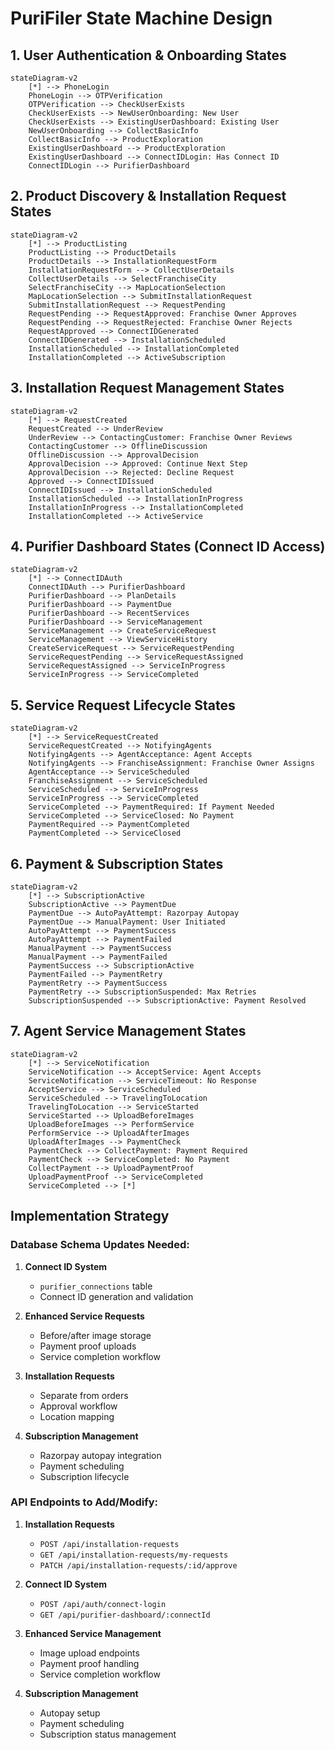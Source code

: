 # PuriFiler State Machine Design

## 1. User Authentication & Onboarding States

```mermaid
stateDiagram-v2
    [*] --> PhoneLogin
    PhoneLogin --> OTPVerification
    OTPVerification --> CheckUserExists
    CheckUserExists --> NewUserOnboarding: New User
    CheckUserExists --> ExistingUserDashboard: Existing User
    NewUserOnboarding --> CollectBasicInfo
    CollectBasicInfo --> ProductExploration
    ExistingUserDashboard --> ProductExploration
    ExistingUserDashboard --> ConnectIDLogin: Has Connect ID
    ConnectIDLogin --> PurifierDashboard
```

## 2. Product Discovery & Installation Request States

```mermaid
stateDiagram-v2
    [*] --> ProductListing
    ProductListing --> ProductDetails
    ProductDetails --> InstallationRequestForm
    InstallationRequestForm --> CollectUserDetails
    CollectUserDetails --> SelectFranchiseCity
    SelectFranchiseCity --> MapLocationSelection
    MapLocationSelection --> SubmitInstallationRequest
    SubmitInstallationRequest --> RequestPending
    RequestPending --> RequestApproved: Franchise Owner Approves
    RequestPending --> RequestRejected: Franchise Owner Rejects
    RequestApproved --> ConnectIDGenerated
    ConnectIDGenerated --> InstallationScheduled
    InstallationScheduled --> InstallationCompleted
    InstallationCompleted --> ActiveSubscription
```

## 3. Installation Request Management States

```mermaid
stateDiagram-v2
    [*] --> RequestCreated
    RequestCreated --> UnderReview
    UnderReview --> ContactingCustomer: Franchise Owner Reviews
    ContactingCustomer --> OfflineDiscussion
    OfflineDiscussion --> ApprovalDecision
    ApprovalDecision --> Approved: Continue Next Step
    ApprovalDecision --> Rejected: Decline Request
    Approved --> ConnectIDIssued
    ConnectIDIssued --> InstallationScheduled
    InstallationScheduled --> InstallationInProgress
    InstallationInProgress --> InstallationCompleted
    InstallationCompleted --> ActiveService
```

## 4. Purifier Dashboard States (Connect ID Access)

```mermaid
stateDiagram-v2
    [*] --> ConnectIDAuth
    ConnectIDAuth --> PurifierDashboard
    PurifierDashboard --> PlanDetails
    PurifierDashboard --> PaymentDue
    PurifierDashboard --> RecentServices
    PurifierDashboard --> ServiceManagement
    ServiceManagement --> CreateServiceRequest
    ServiceManagement --> ViewServiceHistory
    CreateServiceRequest --> ServiceRequestPending
    ServiceRequestPending --> ServiceRequestAssigned
    ServiceRequestAssigned --> ServiceInProgress
    ServiceInProgress --> ServiceCompleted
```

## 5. Service Request Lifecycle States

```mermaid
stateDiagram-v2
    [*] --> ServiceRequestCreated
    ServiceRequestCreated --> NotifyingAgents
    NotifyingAgents --> AgentAcceptance: Agent Accepts
    NotifyingAgents --> FranchiseAssignment: Franchise Owner Assigns
    AgentAcceptance --> ServiceScheduled
    FranchiseAssignment --> ServiceScheduled
    ServiceScheduled --> ServiceInProgress
    ServiceInProgress --> ServiceCompleted
    ServiceCompleted --> PaymentRequired: If Payment Needed
    ServiceCompleted --> ServiceClosed: No Payment
    PaymentRequired --> PaymentCompleted
    PaymentCompleted --> ServiceClosed
```

## 6. Payment & Subscription States

```mermaid
stateDiagram-v2
    [*] --> SubscriptionActive
    SubscriptionActive --> PaymentDue
    PaymentDue --> AutoPayAttempt: Razorpay Autopay
    PaymentDue --> ManualPayment: User Initiated
    AutoPayAttempt --> PaymentSuccess
    AutoPayAttempt --> PaymentFailed
    ManualPayment --> PaymentSuccess
    ManualPayment --> PaymentFailed
    PaymentSuccess --> SubscriptionActive
    PaymentFailed --> PaymentRetry
    PaymentRetry --> PaymentSuccess
    PaymentRetry --> SubscriptionSuspended: Max Retries
    SubscriptionSuspended --> SubscriptionActive: Payment Resolved
```

## 7. Agent Service Management States

```mermaid
stateDiagram-v2
    [*] --> ServiceNotification
    ServiceNotification --> AcceptService: Agent Accepts
    ServiceNotification --> ServiceTimeout: No Response
    AcceptService --> ServiceScheduled
    ServiceScheduled --> TravelingToLocation
    TravelingToLocation --> ServiceStarted
    ServiceStarted --> UploadBeforeImages
    UploadBeforeImages --> PerformService
    PerformService --> UploadAfterImages
    UploadAfterImages --> PaymentCheck
    PaymentCheck --> CollectPayment: Payment Required
    PaymentCheck --> ServiceCompleted: No Payment
    CollectPayment --> UploadPaymentProof
    UploadPaymentProof --> ServiceCompleted
    ServiceCompleted --> [*]
```

## Implementation Strategy

### Database Schema Updates Needed:

1. **Connect ID System**
   - `purifier_connections` table
   - Connect ID generation and validation

2. **Enhanced Service Requests**
   - Before/after image storage
   - Payment proof uploads
   - Service completion workflow

3. **Installation Requests**
   - Separate from orders
   - Approval workflow
   - Location mapping

4. **Subscription Management**
   - Razorpay autopay integration
   - Payment scheduling
   - Subscription lifecycle

### API Endpoints to Add/Modify:

1. **Installation Requests**
   - `POST /api/installation-requests`
   - `GET /api/installation-requests/my-requests`
   - `PATCH /api/installation-requests/:id/approve`

2. **Connect ID System**
   - `POST /api/auth/connect-login`
   - `GET /api/purifier-dashboard/:connectId`

3. **Enhanced Service Management**
   - Image upload endpoints
   - Payment proof handling
   - Service completion workflow

4. **Subscription Management**
   - Autopay setup
   - Payment scheduling
   - Subscription status management